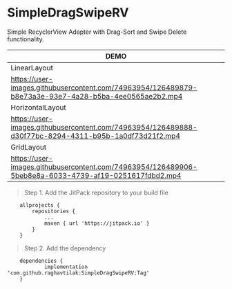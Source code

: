 # SimpleDragSwipeRV
Simple RecyclerView Adapter with Drag-Sort and Swipe Delete functionality.

| DEMO     |
|------------------|
| LinearLayout     |
|https://user-images.githubusercontent.com/74963954/126489879-b8e73a3e-93e7-4a28-b5ba-4ee0565ae2b2.mp4|
| HorizontalLayout |
|https://user-images.githubusercontent.com/74963954/126489888-d30f77bc-8294-4311-b95b-1a0df73d21f2.mp4|
| GridLayout       |
|https://user-images.githubusercontent.com/74963954/126489906-5beb8e8a-6033-4739-af19-0251617fdbd2.mp4|


> Step 1. Add the JitPack repository to your build file
```
	allprojects {
		repositories {
			...
			maven { url 'https://jitpack.io' }
		}
	}
```

>Step 2. Add the dependency
```
	dependencies {
	        implementation 'com.github.raghavtilak:SimpleDragSwipeRV:Tag'
	}
```
